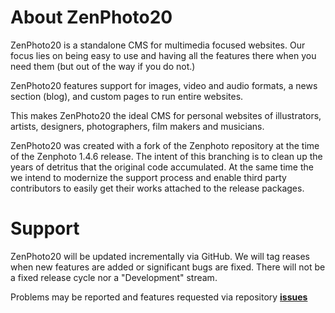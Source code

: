 # About ZenPhoto20

ZenPhoto20 is a standalone CMS for multimedia focused websites. Our focus lies on being easy to use and having all the features there when you need them (but out of the way if you do not.)

ZenPhoto20 features support for images, video and audio formats, a news section (blog), and custom pages to run entire websites.

This makes ZenPhoto20 the ideal CMS for personal websites of illustrators, artists, designers, photographers, film makers and musicians.


ZenPhoto20 was created with a fork of the Zenphoto repository at the time of the Zenphoto 1.4.6 release.
The intent of this branching is to clean up the years of detritus that the original code accumulated. At the same time
the we intend to modernize the support process and enable third party contributors to easily get their works attached to the release packages.

# Support

ZenPhoto20 will be updated incrementally via GitHub. We will tag reases when new features are added or significant bugs are fixed. There will not be a fixed release cycle nor a "Development" stream.

Problems may be reported and features requested via repository [__issues__](https://github.com/ZenPhoto20/ZenPhoto20/issues)